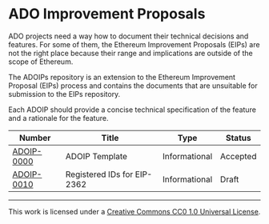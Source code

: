 # ADO Improvement Proposals

ADO projects need a way how to document their technical decisions and features.
For some of them, the Ethereum Improvement Proposals (EIPs) are not the right place because their range and implications are outside of the scope of Ethereum.

The ADOIPs repository is an extension to the Ethereum Improvement Proposal (EIPs) process and contains the documents that are unsuitable for submission to the EIPs repository.

Each ADOIP should provide a concise technical specification of the feature and a rationale for the feature.

| Number                      | Title                                                                 | Type          | Status   |
|-----------------------------|-----------------------------------------------------------------------|---------------|----------|
| [ADOIP-0000](adoip-0000.md) | ADOIP Template                                                        | Informational | Accepted |
| [ADOIP-0010](adoip-0010.md) | Registered IDs for EIP-2362                                           | Informational | Draft    |

---

This work is licensed under a [Creative Commons CC0 1.0 Universal License](LICENSE).
